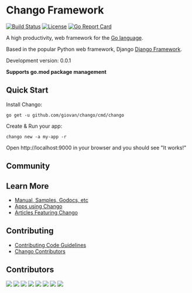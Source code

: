 # Chango Framework

[![Build Status](https://secure.travis-ci.org/giovan/chango.svg?branch=master)](http://travis-ci.org/chango/chango) 
[![License](https://img.shields.io/badge/license-MIT-blue.svg)](LICENSE)
[![Go Report Card](https://goreportcard.com/badge/github.com/giovan/chango)](https://goreportcard.com/report/github.com/chango/chango)

A high productivity, web framework for the [Go language](http://www.golang.org).

Based in the popular Python web framework, Django [Django Framework](https://www.djangoproject.com/).

Development version: 0.0.1

**Supports go.mod package management**

## Quick Start

Install Chango:

	go get -u github.com/giovan/chango/cmd/chango

Create & Run your app:

	chango new -a my-app -r

Open http://localhost:9000 in your browser and you should see "It works!"


## Community


## Learn More

* [Manual, Samples, Godocs, etc](http://chango.github.io)
* [Apps using Chango](https://github.com/giovan/chango/wiki/Apps-in-the-Wild)
* [Articles Featuring Chango](https://github.com/giovan/chango/wiki/Articles)

## Contributing

* [Contributing Code Guidelines](https://github.com/giovan/chango/blob/master/CONTRIBUTING.md)
* [Chango Contributors](https://github.com/giovan/chango/graphs/contributors)

## Contributors

[![](https://sourcerer.io/fame/notzippy/chango/chango/images/0)](https://sourcerer.io/fame/notzippy/chango/chango/links/0)
[![](https://sourcerer.io/fame/notzippy/chango/chango/images/1)](https://sourcerer.io/fame/notzippy/chango/chango/links/1)
[![](https://sourcerer.io/fame/notzippy/chango/chango/images/2)](https://sourcerer.io/fame/notzippy/chango/chango/links/2)
[![](https://sourcerer.io/fame/notzippy/chango/chango/images/3)](https://sourcerer.io/fame/notzippy/chango/chango/links/3)
[![](https://sourcerer.io/fame/notzippy/chango/chango/images/4)](https://sourcerer.io/fame/notzippy/chango/chango/links/4)
[![](https://sourcerer.io/fame/notzippy/chango/chango/images/5)](https://sourcerer.io/fame/notzippy/chango/chango/links/5)
[![](https://sourcerer.io/fame/notzippy/chango/chango/images/6)](https://sourcerer.io/fame/notzippy/chango/chango/links/6)
[![](https://sourcerer.io/fame/notzippy/chango/chango/images/7)](https://sourcerer.io/fame/notzippy/chango/chango/links/7)

